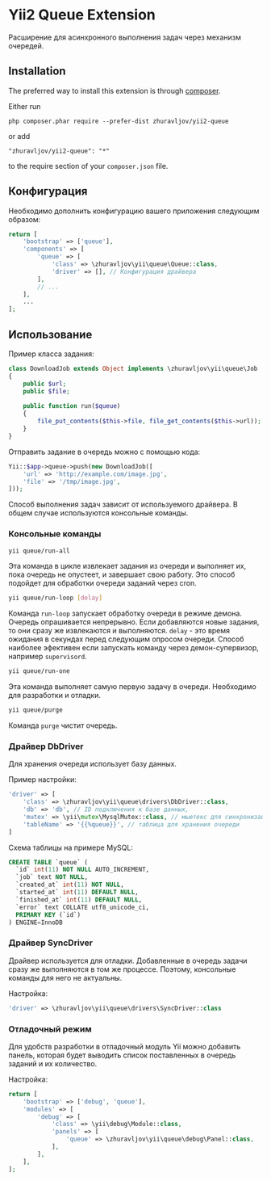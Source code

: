 Yii2 Queue Extension
====================

Расширение для асинхронного выполнения задач через механизм очередей.


Installation
------------

The preferred way to install this extension is through [composer](http://getcomposer.org/download/).

Either run

```
php composer.phar require --prefer-dist zhuravljov/yii2-queue
```

or add

```
"zhuravljov/yii2-queue": "*"
```

to the require section of your `composer.json` file.


Конфигурация
------------

Необходимо дополнить конфигурацию вашего приложения следующим образом:

```php
return [
    'bootstrap' => ['queue'],
    'components' => [
        'queue' => [
            'class' => \zhuravljov\yii\queue\Queue::class,
            'driver' => [], // Конфигурация драйвера
        ],
        // ...
    ],
    ...
];
```


Использование
-------------

Пример класса задания:

```php
class DownloadJob extends Object implements \zhuravljov\yii\queue\Job
{
    public $url;
    public $file;
    
    public function run($queue)
    {
        file_put_contents($this->file, file_get_contents($this->url));
    }
}
```

Отправить задание в очередь можно с помощью кода:

```php
Yii::$app->queue->push(new DownloadJob([
    'url' => 'http://example.com/image.jpg',
    'file' => '/tmp/image.jpg',
]));
```

Способ выполнения задач зависит от используемого драйвера. В общем случае
используются консольные команды.


### Консольные команды

```bash
yii queue/run-all
```

Эта команда в цикле извлекает задания из очереди и выполняет их, пока очередь
не опустеет, и завершает свою работу. Это способ подойдет для обработки очереди
заданий через cron.

```bash
yii queue/run-loop [delay]
```

Команда `run-loop` запускает обработку очереди в режиме демона. Очередь
опрашивается непрерывно. Если добавляются новые задания, то они сразу же
извлекаются и выполняются. `delay` - это время ожидания в секундах перед
следующим опросом очереди. Способ наиболее эфективен если запускать команду
через демон-супервизор, например `supervisord`.

```bash
yii queue/run-one
```

Эта команда выполняет самую первую задачу в очереди. Необходимо для разработки и
отладки.

```bash
yii queue/purge
```

Команда `purge` чистит очередь.


### Драйвер DbDriver

Для хранения очереди использует базу данных.

Пример настройки:

```php
'driver' => [
    'class' => \zhuravljov\yii\queue\drivers\DbDriver::class,
    'db' => 'db', // ID подключения к базе данных,
    'mutex' => \yii\mutex\MysqlMutex::class, // мьютекс для синхронизации запросов
    'tableName' => '{{%queue}}', // таблица для хранения очереди
]
```

Схема таблицы на примере MySQL:

```SQL
CREATE TABLE `queue` (
  `id` int(11) NOT NULL AUTO_INCREMENT,
  `job` text NOT NULL,
  `created_at` int(11) NOT NULL,
  `started_at` int(11) DEFAULT NULL,
  `finished_at` int(11) DEFAULT NULL,
  `error` text COLLATE utf8_unicode_ci,
  PRIMARY KEY (`id`)
) ENGINE=InnoDB
```

### Драйвер SyncDriver

Драйвер используется для отладки. Добавленные в очередь задачи
сразу же выполняются в том же процессе. Поэтому, консольные команды для него
не актуальны.

Настройка:

```php
'driver' => \zhuravljov\yii\queue\drivers\SyncDriver::class
```

### Отладочный режим

Для удобств разработки в отладочный модуль Yii можно добавить панель, которая
будет выводить список поставленных в очередь заданий и их количество.

Настройка:

```php
return [
    'bootstrap' => ['debug', 'queue'],
    'modules' => [
        'debug' => [
            'class' => \yii\debug\Module::class,
            'panels' => [
                'queue' => \zhuravljov\yii\queue\debug\Panel::class,
            ],
        ],
    ],
];
```
